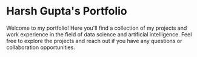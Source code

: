 # Harsh Gupta's Portfolio

Welcome to my portfolio! Here you'll find a collection of my projects and work experience in the field of data science and artificial intelligence. Feel free to explore the projects and reach out if you have any questions or collaboration opportunities.
